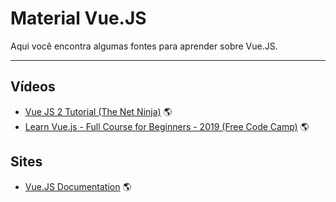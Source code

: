 # Material Vue.JS

Aqui você encontra algumas fontes para aprender sobre Vue.JS.

---

## Vídeos
* [Vue JS 2 Tutorial (The Net Ninja)](https://www.youtube.com/watch?v=5LYrN_cAJoA&list=PL4cUxeGkcC9gQcYgjhBoeQH7wiAyZNrYa) :earth_americas:
* [Learn Vue.js - Full Course for Beginners - 2019 (Free Code Camp)](https://youtu.be/4deVCNJq3qc) :earth_americas:

## Sites
* [Vue.JS Documentation](https://vuejs.org/v2/guide/) :earth_americas:
